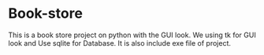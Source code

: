 # Book-store
This is a book store project on python with the GUI look. We using tk for GUI look and Use sqlite for Database. It is also include exe file of project. 
